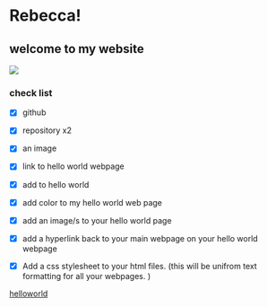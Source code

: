 # Rebecca!
## welcome to my website

![](https://i.pinimg.com/236x/fa/9b/08/fa9b08bb40fe4cc675c3d5cb5a341d42.jpg)

### check list
- [x] github

- [x] repository x2 

- [x] an image
    
- [x] link to hello world webpage 

- [x] add to hello world

- [x] add color to my hello world web page

- [x] add an image/s to your hello world page

- [x] add a hyperlink back to your main webpage on your hello world webpage

- [x] Add a css stylesheet to your html files. (this will be unifrom text formatting for all your webpages. )
      


[helloworld](https://4ur0.github.io/hello-world/)
